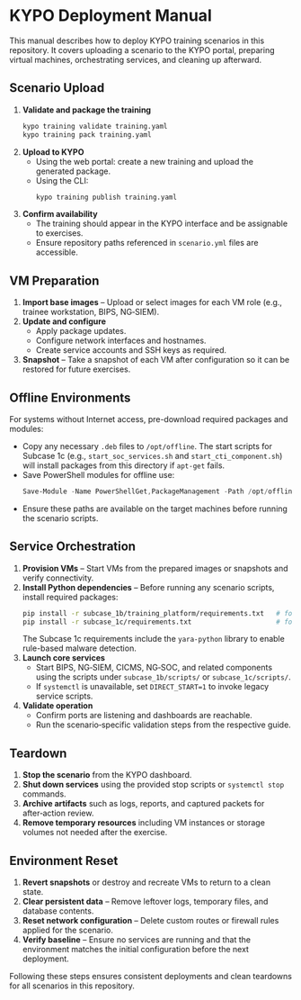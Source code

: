 # KYPO Deployment Manual

This manual describes how to deploy KYPO training scenarios in this repository. It covers uploading a scenario to the KYPO portal, preparing virtual machines, orchestrating services, and cleaning up afterward.

## Scenario Upload

1. **Validate and package the training**
   ```bash
   kypo training validate training.yaml
   kypo training pack training.yaml
   ```
2. **Upload to KYPO**
   - Using the web portal: create a new training and upload the generated package.
   - Using the CLI:
     ```bash
     kypo training publish training.yaml
     ```
3. **Confirm availability**
   - The training should appear in the KYPO interface and be assignable to exercises.
   - Ensure repository paths referenced in `scenario.yml` files are accessible.

## VM Preparation

1. **Import base images** – Upload or select images for each VM role (e.g., trainee workstation, BIPS, NG‑SIEM).
2. **Update and configure**
   - Apply package updates.
   - Configure network interfaces and hostnames.
   - Create service accounts and SSH keys as required.
3. **Snapshot** – Take a snapshot of each VM after configuration so it can be restored for future exercises.

## Offline Environments

For systems without Internet access, pre-download required packages and modules:

- Copy any necessary `.deb` files to `/opt/offline`. The start scripts for Subcase 1c
  (e.g., `start_soc_services.sh` and `start_cti_component.sh`) will install packages
  from this directory if `apt-get` fails.
- Save PowerShell modules for offline use:
  ```powershell
  Save-Module -Name PowerShellGet,PackageManagement -Path /opt/offline/psmodules
  ```
- Ensure these paths are available on the target machines before running the scenario scripts.

## Service Orchestration

1. **Provision VMs** – Start VMs from the prepared images or snapshots and verify connectivity.
2. **Install Python dependencies** – Before running any scenario scripts, install required packages:
   ```bash
   pip install -r subcase_1b/training_platform/requirements.txt   # for Subcase 1b
   pip install -r subcase_1c/requirements.txt                     # for Subcase 1c
   ```
   The Subcase 1c requirements include the `yara-python` library to enable
   rule-based malware detection.
3. **Launch core services**
   - Start BIPS, NG‑SIEM, CICMS, NG‑SOC, and related components using the scripts under `subcase_1b/scripts/` or `subcase_1c/scripts/`.
   - If `systemctl` is unavailable, set `DIRECT_START=1` to invoke legacy service scripts.
4. **Validate operation**
   - Confirm ports are listening and dashboards are reachable.
   - Run the scenario‑specific validation steps from the respective guide.

## Teardown

1. **Stop the scenario** from the KYPO dashboard.
2. **Shut down services** using the provided stop scripts or `systemctl stop` commands.
3. **Archive artifacts** such as logs, reports, and captured packets for after‑action review.
4. **Remove temporary resources** including VM instances or storage volumes not needed after the exercise.

## Environment Reset

1. **Revert snapshots** or destroy and recreate VMs to return to a clean state.
2. **Clear persistent data** – Remove leftover logs, temporary files, and database contents.
3. **Reset network configuration** – Delete custom routes or firewall rules applied for the scenario.
4. **Verify baseline** – Ensure no services are running and that the environment matches the initial configuration before the next deployment.

Following these steps ensures consistent deployments and clean teardowns for all scenarios in this repository.

